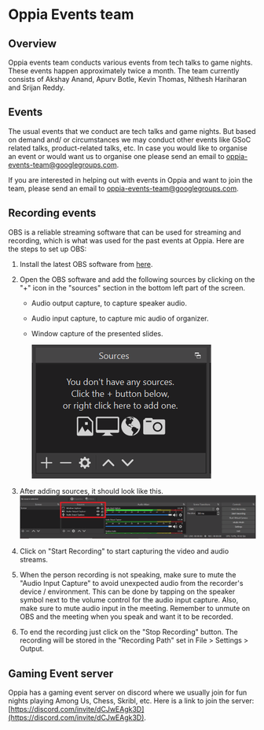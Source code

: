 # Oppia Events team
## Overview
Oppia events team conducts various events from tech talks to game nights. These events happen approximately twice a month. The team currently consists of Akshay Anand, Apurv Botle, Kevin Thomas, Nithesh Hariharan and Srijan Reddy.

## Events

The usual events that we conduct are tech talks and game nights. But based on demand and/ or circumstances we may conduct other events like GSoC related talks, product-related talks, etc. In case you would like to organise an event or would want us to organise one please send an email to oppia-events-team@googlegroups.com.

If you are interested in helping out with events in Oppia and want to join the team, please send an email to oppia-events-team@googlegroups.com.

## Recording events

OBS is a reliable streaming software that can be used for streaming and recording, which is what was used for the past events at Oppia. Here are the steps to set up OBS:

1.  Install the latest OBS software from [here](https://obsproject.com/).

2.  Open the OBS software and add the following sources by clicking on the "+" icon in the "sources" section in the bottom left part of the screen.
    - Audio output capture, to capture speaker audio.
    - Audio input capture, to capture mic audio of organizer.
    - Window capture of the presented slides.

      ![Screenshot showing where sources can be added](images/OBSAddSources.png)
3. After adding sources, it should look like this.
  ![Screenshot showing the sources section after it is setup correctly](images/OBSSourcesSectionAfterSetup.png)

4.  Click on "Start Recording" to start capturing the video and audio streams.

5.  When the person recording is not speaking, make sure to mute the "Audio Input Capture" to avoid unexpected audio from the recorder's device / environment. This can be done by tapping on the speaker symbol next to the volume control for the audio input capture. Also, make sure to mute audio input in the meeting. Remember to unmute on OBS and the meeting when you speak and want it to be recorded.

6.  To end the recording just click on the "Stop Recording" button. The recording will be stored in the "Recording Path" set in File > Settings > Output.

## Gaming Event server

Oppia has a gaming event server on discord where we usually join for fun nights playing Among Us, Chess, Skribl, etc. Here is a link to join the server: [https://discord.com/invite/dCJwEAgk3D](https://discord.com/invite/dCJwEAgk3D).
